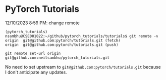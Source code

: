 # PyTorch Tutorials
12/10/2023 8:59 PM: change remote
```
(pytorch_tutorials) nsambhu@CSE001022:~/github/pytorch_tutorials/tutorials$ git remote -v 
origin	git@github.com:pytorch/tutorials.git (fetch)
origin	git@github.com:pytorch/tutorials.git (push)
```
```
git remote set-url origin git@github.com:neilsambhu/pytorch_tutorials.git
```
No need to set upstream to `git@github.com:pytorch/tutorials.git` because I don't anticipate any updates.  